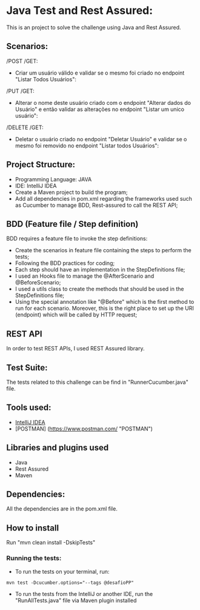 # Java Test and Rest Assured:

This is an project to solve the challenge using Java and Rest Assured.

## Scenarios:

/POST /GET:
* Criar um usuário válido e validar se o mesmo foi criado no endpoint "Listar Todos Usuários": 

/PUT /GET:
* Alterar o nome deste usuário criado com o endpoint "Alterar dados do Usuário" e então validar as alterações no endpoint "Listar um unico usuário":

/DELETE /GET:
* Deletar o usuário criado no endpoint "Deletar Usuário" e validar se o mesmo foi removido no endpoint "Listar todos Usuários":

## Project Structure:
* Programming Language: JAVA
* IDE: IntelliJ IDEA
* Create a Maven project to build the program;
* Add all dependencies in pom.xml regarding the frameworks used such as Cucumber to manage BDD, Rest-assured to call the REST API;

## BDD (Feature file / Step definition)
BDD requires a feature file to invoke the step definitions:

* Create the scenarios in feature file containing the steps to perform the tests;
* Following the BDD practices for coding;
* Each step should have an implementation in the StepDefinitions file;
* I used an Hooks file to manage the @AfterScenario and @BeforeScenario;
* I used a utils class to create the methods that should be used in the StepDefinitions file;
* Using the special annotation like "@Before" which is the first method to run for each scenario. Moreover, this is the right place to set up the URI (endpoint) which will be called by HTTP request;

## REST API
In order to test REST APIs, I used REST Assured library. 

## Test Suite:

The tests related to this challenge can be find in "RunnerCucumber.java" file.

## Tools used:
- [IntelliJ IDEA](https://www.jetbrains.com/pt-br/idea/ "IntelliJ IDEA")
- [POSTMAN] (https://www.postman.com/ "POSTMAN")


## Libraries and plugins used
* Java
* Rest Assured
* Maven

## Dependencies:
All the dependencies are in the pom.xml file.

## How to install

Run "mvn clean install -DskipTests"

### Running the tests: 

* To run the tests on your terminal, run:
```
mvn test -Dcucumber.options="--tags @desafioPP"
```
* To run the tests from the IntelliJ or another IDE, run the "RunAllTests.java" file via Maven plugin installed
